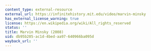```yaml
---
content_type: external-resource
external_url: https://infinitehistory.mit.edu/video/marvin-minsky
has_external_license_warning: true
license: https://en.wikipedia.org/wiki/All_rights_reserved
status: ''
title: Marvin Minsky (2008)
uid: db95b205-ac1d-4bed-aa97-640966ba095d
wayback_url: ''
---
```

